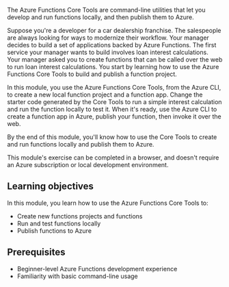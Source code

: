 The Azure Functions Core Tools are command-line utilities that let you develop and run functions locally, and then publish them to Azure.

Suppose you're a developer for a car dealership franchise. The salespeople are always looking for ways to modernize their workflow. Your manager decides to build a set of applications backed by Azure Functions. The first service your manager wants to build involves loan interest calculations. Your manager asked you to create functions that can be called over the web to run loan interest calculations. You start by learning how to use the Azure Functions Core Tools to build and publish a function project.

In this module, you use the Azure Functions Core Tools, from the Azure CLI, to create a new local function project and a function app. Change the starter code generated by the Core Tools to run a simple interest calculation and run the function locally to test it. When it's ready, use the Azure CLI to create a function app in Azure, publish your function, then invoke it over the web.

By the end of this module, you'll know how to use the Core Tools to create and run functions locally and publish them to Azure.

This module's exercise can be completed in a browser, and doesn't require an Azure subscription or local development environment.

## Learning objectives

In this module, you learn how to use the Azure Functions Core Tools to:

- Create new functions projects and functions
- Run and test functions locally
- Publish functions to Azure

## Prerequisites

- Beginner-level Azure Functions development experience
- Familiarity with basic command-line usage
